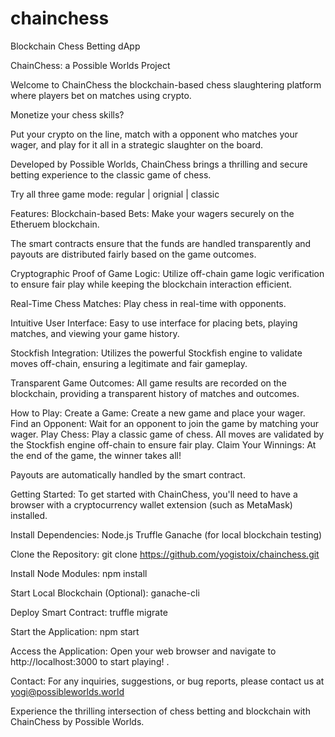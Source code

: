 # chainchess

Blockchain Chess Betting dApp

ChainChess: a Possible Worlds Project

Welcome to ChainChess the blockchain-based chess slaughtering platform where players bet on matches using crypto.

Monetize your chess skills? 

Put your crypto on the line, match with a opponent who matches your wager, and play for it all in a strategic slaughter on the board. 

Developed by Possible Worlds, ChainChess brings a thrilling and secure betting experience to the classic game of chess.

Try all three game mode: regular | orignial | classic


Features:
Blockchain-based Bets: Make your wagers securely on the Etheruem blockchain. 

The smart contracts ensure that the funds are handled transparently and payouts are distributed fairly based on the game outcomes.

Cryptographic Proof of Game Logic: Utilize off-chain game logic verification to ensure fair play while keeping the blockchain interaction efficient.

Real-Time Chess Matches: Play chess in real-time with opponents.

Intuitive User Interface: Easy to use interface for placing bets, playing matches, and viewing your game history.

Stockfish Integration: Utilizes the powerful Stockfish engine to validate moves off-chain, ensuring a legitimate and fair gameplay.

Transparent Game Outcomes: All game results are recorded on the blockchain, providing a transparent history of matches and outcomes.


How to Play:
Create a Game: Create a new game and place your wager.
Find an Opponent: Wait for an opponent to join the game by matching your wager.
Play Chess: Play a classic game of chess. All moves are validated by the Stockfish engine off-chain to ensure fair play.
Claim Your Winnings: At the end of the game, the winner takes all! 

Payouts are automatically handled by the smart contract.


Getting Started:
To get started with ChainChess, you'll need to have a browser with a cryptocurrency wallet extension (such as MetaMask) installed.


Install Dependencies:
Node.js
Truffle
Ganache (for local blockchain testing)

Clone the Repository:
git clone https://github.com/yogistoix/chainchess.git

Install Node Modules:
npm install

Start Local Blockchain (Optional):
ganache-cli

Deploy Smart Contract:
truffle migrate

Start the Application:
npm start

Access the Application:
Open your web browser and navigate to http://localhost:3000 to start playing!
.

Contact:
For any inquiries, suggestions, or bug reports, please contact us at yogi@possibleworlds.world

Experience the thrilling intersection of chess betting and blockchain with ChainChess by Possible Worlds. 
